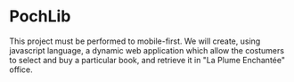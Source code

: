 # PochLib
This project must be performed to mobile-first.
We will create, using javascript language, a dynamic web application which allow the costumers to select and buy a particular book, and retrieve it in "La Plume Enchantée" office.
